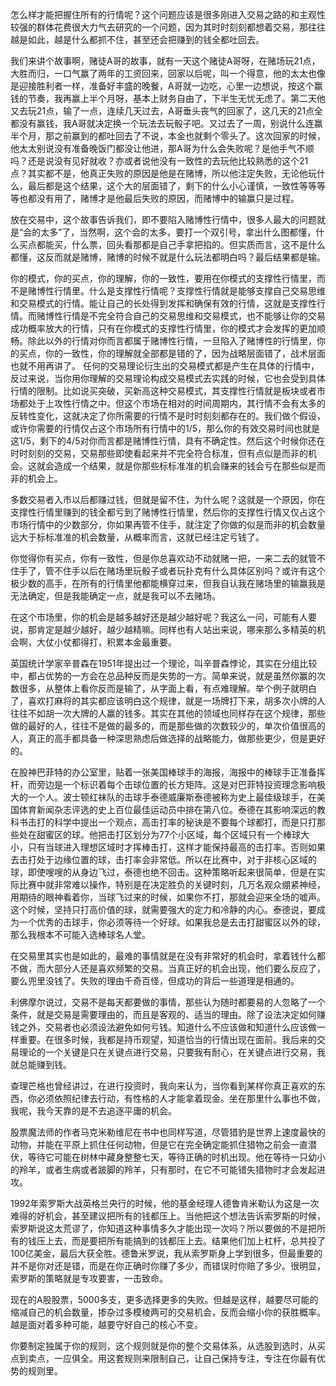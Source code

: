 怎么样才能把握住所有的行情呢？这个问题应该是很多刚进入交易之路的和主观性较强的群体花费很大力气去研究的一个问题，因为其时时刻刻都想着交易，那往往越是如此，越是什么都抓不住，甚至还会把赚到的钱全都吐回去。

我们来讲个故事啊，赌徒A哥的故事，就有一天这个赌徒A哥呀，在赌场玩21点，大胜而归，一口气赢了两年的工资回来，回家以后呢，叫一个得意，他的太太也像是迎接胜利者一样，准备好丰盛的晚餐，A哥就一边吃，心里一边想说，按这个赢钱的节奏，我再赢上半个月呀，基本上财务自由了，下半生无忧无虑了。第二天他又去玩21点，输了一点，连续几天过去，A哥垂头丧气的回家了，这几天的21点全都没有赢钱，我A哥就决定换一个玩法去玩骰子吧。又过去了一周，别说什么连赢半个月，那之前赢到的都吐回去了不说，本金也就剩个零头了。这次回家的时候，他太太别说没有准备晚饭门都没让他进，那A哥为什么会失败呢？是他手气不顺吗？还是说没有见好就收？亦或者说他没有一致性的去玩他比较熟悉的这个21点？其实都不是，他真正失败的原因是他是在赌博，所以他注定失败，无论他玩什么，最后都是这个结果，这个大的层面错了，剩下的什么小心谨慎，一致性等等等等也都没有用了，赌博才是他最后失败的原因，而赌博中的输赢只是过程。

放在交易中，这个故事告诉我们，即不要陷入赌博性行情中，很多人最大的问题就是“会的太多”了，当然啊，这个会的太多，要打一个双引号，拿出什么图都懂，什么买点都能买，什么票，回头看那都是自己手拿把掐的。但实质而言，这不是什么都懂，这反而就是赌博，赌博的时候不就是什么玩法都明白吗？最后结果都是输。

你的模式，你的买点，你的理解，你的一致性，要用在你模式的支撑性行情里，而不是赌博性行情里。什么是支撑性行情呢？支撑性行情就是能够支撑自己交易思维和交易模式的行情。能让自己的长处得到发挥和确保有效的行情，这就是支撑性行情。而赌博性行情是不完全符合自己的交易思维和交易模式，也不能够让你的交易成功概率放大的行情，只有在你模式的支撑性行情里，你的模式才会发挥的更加顺畅。除此以外的行情对你而言都属于赌博性行情，一旦陷入了赌博性的行情里，你的买点，你的一致性，你的理解就全部都是错的了，因为战略层面错了，战术层面也就不用再讲了。
任何的交易理论衍生出的交易模式都是产生在具体的行情中，反过来说，当你用你理解的交易理论构成交易模式去实践的时候，它也会受到具体行情的限制。比如说买突破，买新高这种交易模式，其支撑性行情就是板块或者市场都处于上攻性行情之中。但这个市场在相对的时间周期内，其行情不会有太多的反转性变化，这就决定了你所需要的行情不是时时刻刻都存在的。我们做个假设，或许你需要的行情仅占这个市场所有行情中的1/5，那么你的有效交易时间也就是这1/5，剩下的4/5对你而言都是赌博性行情，具有不确定性。然后这个时候你还在时时刻刻的交易，交易那些即使看起来并不完全符合标准，但有点似是而非的机会。这就会造成一个结果，就是你那些标标准准的机会赚来的钱会亏在那些似是而非的机会上。

多数交易者入市以后都赚过钱，但就是留不住，为什么呢？这就是一个原因，你在支撑性行情里赚到的钱全都亏到了赌博性行情里，然后你的支撑性行情又仅占这个市场行情中的少数部分，你如果再管不住手，就注定了你做的似是而非的机会数量远大于标标准准的机会数量，从概率而言，这就已经注定亏钱了。

你觉得你有买点，你有一致性，但是你总喜欢动不动就赌一把，一来二去的就管不住手了，管不住手以后在赌场里玩骰子或者玩扑克有什么具体区别吗？或许有这个极少数的高手，在所有的行情里他都能横穿过来，但我自认我在赌场里的输赢我是无法确定，但是我能确定一点，就是我可以不去赌场。

在这个市场里，你的机会是越多越好还是越少越好呢？我这么一问，可能有人要说，那肯定是越少越好，越少越精嘛。同样也有人站出来说，哪来那么多精英的机会啊，大仗小仗都得打，积累本金最重要。

英国统计学家辛普森在1951年提出过一个理论，叫辛普森悖论，其实在分组比较中，都占优势的一方会在总品种反而是失势的一方。简单来说，就是虽然你赢的次数很多，从整体上看你反而是输了，从字面上看，有点难理解。举个例子就明白了，喜欢打麻将的其实都应该明白这个规律，就是一场牌打下来，胡多次小牌的人往往不如胡一次大牌的人赢的钱多。其实在其他的领域也同样存在这个规律，那些做的最好的人，往往不是做的最多的，而是那些做的次数较少的，单次价值很高的人，真正的高手都具备一种深思熟虑后做选择的战略能力，做那些更少，但是更好的。

在股神巴菲特的办公室里，贴着一张美国棒球手的海报，海报中的棒球手正准备挥杆，而旁边是一个标识着每个击球位置的长方矩阵。这是对巴菲特投资理念影响极大的一个人。波士顿红袜队的击球手泰德威廉斯泰德被称为史上最佳级球手，在美国体育新闻杂志评选的史上百位最佳运动员中排在第八位。泰德在其影响深远的教科书击打的科学中提出一个观点，高击打率的秘诀是不要每个球都打，而是只打那些处在甜蜜区的球。他把击打区划分为77个小区域，每个区域只有一个棒球大小，只有当球进入理想区域时才挥棒击打，这样才能保持最高的击打率。否则如果去击打处于边缘位置的球，击打率会非常低。所以在比赛中，对于非核心区域的球，即使嗖嗖的从身边飞过，泰德也绝不回击。这种策略听起来很简单，但是在实际比赛中就非常难以操作，特别是在决定胜负的关键时刻，几万名观众绷紧神经，用期待的眼神看着你，当球飞过来的时候，如果你不打，那就会迎来全场的嘘声。这个时候，坚持只打高价值的球，就需要强大的定力和冷静的内心。泰德说，要成为一个优秀的击球手，你必须等待一个好球。如果我总是去击打甜蜜区以外的球，那么我根本不可能入选棒球名人堂。

在交易里其实也是如此的，最难的事情就是在没有非常好的机会时，拿着钱什么都不做，而大部分人还是喜欢频繁的交易。当真正好的机会出现，他们要么反应了，要么兜里没钱了。失败的理由千奇百怪，但成功的背后一些道理是相通的。

利佛摩尔说过，交易不是每天都要做的事情，那些认为随时都要易的人忽略了一个条件，就是交易是需要理由的，而且是客观的、适当的理由。除了设法决定如何赚钱之外，交易者也必须设法避免如何亏钱。知道什么不应该做和知道什么应该做一样重要。在很多时候，我都是持币观望，知道恰当的行情出现在面前。我后来的交易理论的一个关键是只在关键点进行交易，只要我有耐心，在关键点进行交易，我就总能赚到钱。

查理芒格也曾经讲过，在进行投资时，我向来认为，当你看到某样你真正喜欢的东西，你必须依照纪律去行动，有性格的人才能拿着现金。坐在那里什么事也不做，我呢，我今天靠的是不去追逐平庸的机会。

股票魔法师的作者马克米勒维尼在书中也同样写道，尽管猎豹是世界上速度最快的动物，并能在平原上抓住任何动物，但是它在完全确定能抓住猎物之前会一直潜伏，等待它可能在树林中藏身整整七天，等待正确的时机出现。他在等待一只幼小的羚羊，或者生病或者跛脚的羚羊，只有那时，在它不可能错失猎物时才会发起进攻。

1992年索罗斯大战英格兰央行的时候，他的基金经理人德鲁肯米勒认为这是一次难得的好机会，甚至建议把所有的钱都压上。当他把这个想法告诉索罗斯的时候，索罗斯说这太荒谬了，你知道这种事情多久才能出现一次吗？所以要做的不是把所有的钱压上去，而是要把所有能搞到的钱都压上去。结果他们加上杠杆，总共投了100亿美金，最后大获全胜。德鲁米罗说，我从索罗斯身上学到很多，但最重要的并不是你对还是错，而是在你正确时你赚了多少，而错误时你赔了多少。很明显，索罗斯的策略就是专攻要害，一击致命。

现在的A股股票，5000多支，更多选择更多的失败。但越是这样，越要尽可能的缩减自己的机会数量，掺杂过多模棱两可的交易机会，反而会缩小你的获胜概率。越是面对着多种可能，越要守好自己的核心不变。

你要制定独属于你的规则，这个规则就是你的整个交易体系，从选股到选时，从买点到卖点，一应俱全。用这套规则来限制自己，让自己保持专注，专注在你最有优势的规则里。